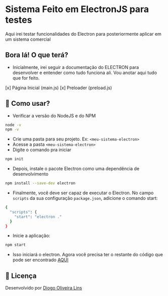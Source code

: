 # Sistema Feito em ElectronJS para testes

Aqui irei testar funcionalidades do Electron para posteriormente aplicar em um sistema comercial

## Bora lá! O que terá?

- Inicialmente, irei seguir a documentação do ELECTRON para desenvolver e entender como tudo funciona ali. Vou anotar aqui tudo que for feito.

[x] Página Inicial (main.js)
[x] Preloader (preload.js)

## 🚀 Como usar?

- Verificar a versão do NodeJS e do NPM

```sh
node -v 
npm -v
```

- Crie uma pasta para seu projeto. Ex: `<meu-sistema-electron>`
- Acesse a pasta `<meu-sistema-electron>`
- Digite o comando pra iniciar

```sh
npm init
```

- Depois, instale o pacote Electron como uma dependência de desenvolvimento

```sh
npm install --save-dev electron
```

- Finalmente, você deve ser capaz de executar o Electron. No campo `scripts` da sua configuração `package.json`, adicione o comando start:

```sh
{
  "scripts": {
    "start": "electron ."
  }
}
```

- Inicie a aplicação:

```sh
npm start
```

- Isso iniciará o electron. Agora você precisa ter o restante do código que pode ser encontrado [AQUI](https://www.electronjs.org/pt/docs/latest/tutorial/quick-start)

## 🔑 Licença

Desenvolvido por [Diogo Oliveira Lins](https://goatech.com.br)